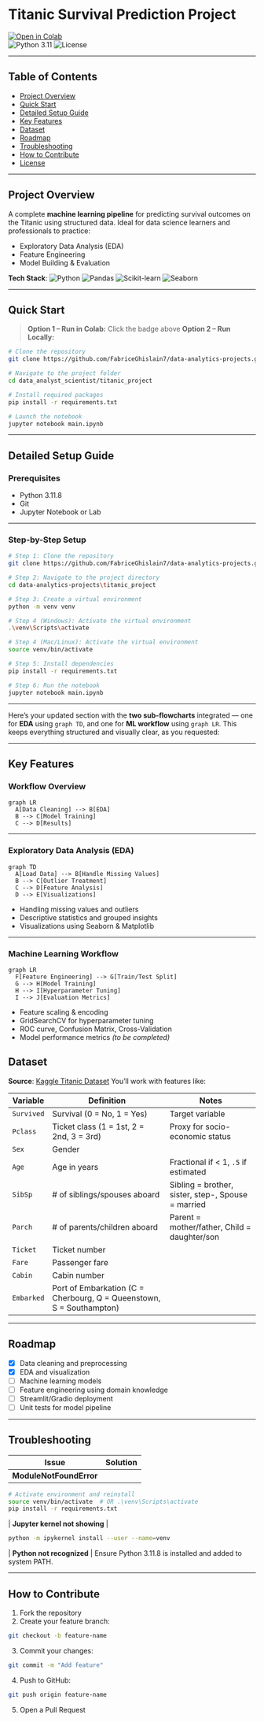 # Titanic Survival Prediction Project

[![Open in Colab](https://colab.research.google.com/assets/colab-badge.svg)](https://colab.research.google.com/github/FabriceGhislain7/data_analyst_scientist/blob/main/titanic_project_python/main.ipynb)  
![Python 3.11](https://img.shields.io/badge/python-3.11.8-blue.svg)
![License](https://img.shields.io/badge/license-MIT-green.svg)

---

## Table of Contents
- [Project Overview](#project-overview)
- [Quick Start](#quick-start)
- [Detailed Setup Guide](#detailed-setup-guide)
- [Key Features](#key-features)
- [Dataset](#dataset)
- [Roadmap](#roadmap)
- [Troubleshooting](#troubleshooting)
- [How to Contribute](#how-to-contribute)
- [License](#license)
---

## Project Overview

A complete **machine learning pipeline** for predicting survival outcomes on the Titanic using structured data. Ideal for data science learners and professionals to practice:

- Exploratory Data Analysis (EDA)
- Feature Engineering
- Model Building & Evaluation

**Tech Stack**:
![Python](https://img.shields.io/badge/-Python-3776AB?logo=python&logoColor=white)
![Pandas](https://img.shields.io/badge/-Pandas-150458?logo=pandas&logoColor=white)
![Scikit-learn](https://img.shields.io/badge/-Scikit--learn-F7931E?logo=scikit-learn&logoColor=white)
![Seaborn](https://img.shields.io/badge/-Seaborn-0f1117?logo=seaborn&logoColor=white)

---

## Quick Start

> **Option 1 – Run in Colab:** Click the badge above
> **Option 2 – Run Locally:**

```bash
# Clone the repository
git clone https://github.com/FabriceGhislain7/data-analytics-projects.git
````

```bash
# Navigate to the project folder
cd data_analyst_scientist/titanic_project
```

```bash
# Install required packages
pip install -r requirements.txt
```

```bash
# Launch the notebook
jupyter notebook main.ipynb
```

---

## Detailed Setup Guide

### Prerequisites

* Python 3.11.8
* Git
* Jupyter Notebook or Lab

---

### Step-by-Step Setup

```bash
# Step 1: Clone the repository
git clone https://github.com/FabriceGhislain7/data-analytics-projects.git
```

```bash
# Step 2: Navigate to the project directory
cd data-analytics-projects\titanic_project
```

```bash
# Step 3: Create a virtual environment
python -m venv venv
```

```bash
# Step 4 (Windows): Activate the virtual environment
.\venv\Scripts\activate
```

```bash
# Step 4 (Mac/Linux): Activate the virtual environment
source venv/bin/activate
```

```bash
# Step 5: Install dependencies
pip install -r requirements.txt
```

```bash
# Step 6: Run the notebook
jupyter notebook main.ipynb
```

---

Here’s your updated section with the **two sub-flowcharts** integrated — one for **EDA** using `graph TD`, and one for **ML workflow** using `graph LR`. This keeps everything structured and visually clear, as you requested:

---

## Key Features

### Workflow Overview

```mermaid
graph LR
  A[Data Cleaning] --> B[EDA]
  B --> C[Model Training]
  C --> D[Results]
````

---

### Exploratory Data Analysis (EDA)

```mermaid
graph TD
  A[Load Data] --> B[Handle Missing Values]
  B --> C[Outlier Treatment]
  C --> D[Feature Analysis]
  D --> E[Visualizations]
```

* Handling missing values and outliers
* Descriptive statistics and grouped insights
* Visualizations using Seaborn & Matplotlib

---

### Machine Learning Workflow

```mermaid
graph LR
  F[Feature Engineering] --> G[Train/Test Split]
  G --> H[Model Training]
  H --> I[Hyperparameter Tuning]
  I --> J[Evaluation Metrics]
```

* Feature scaling & encoding
* GridSearchCV for hyperparameter tuning
* ROC curve, Confusion Matrix, Cross-Validation
* Model performance metrics *(to be completed)*

## Dataset

**Source**: [Kaggle Titanic Dataset](https://www.kaggle.com/c/titanic/data)
You’ll work with features like:

| Variable    | Definition                                       | Notes                                           |
|-------------|--------------------------------------------------|-------------------------------------------------|
| `Survived`  | Survival (0 = No, 1 = Yes)                       | Target variable                                 |
| `Pclass`    | Ticket class (1 = 1st, 2 = 2nd, 3 = 3rd)         | Proxy for socio-economic status                 |
| `Sex`       | Gender                                           |                                                 |
| `Age`       | Age in years                                     | Fractional if < 1, `.5` if estimated            |
| `SibSp`     | # of siblings/spouses aboard                     | Sibling = brother, sister, step-, Spouse = married |
| `Parch`     | # of parents/children aboard                     | Parent = mother/father, Child = daughter/son    |
| `Ticket`    | Ticket number                                    |                                                 |
| `Fare`      | Passenger fare                                   |                                                 |
| `Cabin`     | Cabin number                                     |                                                 |
| `Embarked`  | Port of Embarkation (C = Cherbourg, Q = Queenstown, S = Southampton) |         |


---

## Roadmap

* [x] Data cleaning and preprocessing
* [x] EDA and visualization
* [ ] Machine learning models
* [ ] Feature engineering using domain knowledge
* [ ] Streamlit/Gradio deployment
* [ ] Unit tests for model pipeline

---

## Troubleshooting

| Issue                   | Solution |
| ----------------------- | -------- |
| **ModuleNotFoundError** |          |

```bash
# Activate environment and reinstall
source venv/bin/activate  # OR .\venv\Scripts\activate
pip install -r requirements.txt
```

\| **Jupyter kernel not showing** |

```bash
python -m ipykernel install --user --name=venv
```

\| **Python not recognized** |
Ensure Python 3.11.8 is installed and added to system PATH.

---

## How to Contribute

1. Fork the repository
2. Create your feature branch:

```bash
git checkout -b feature-name
```

3. Commit your changes:

```bash
git commit -m "Add feature"
```

4. Push to GitHub:

```bash
git push origin feature-name
```

5. Open a Pull Request


